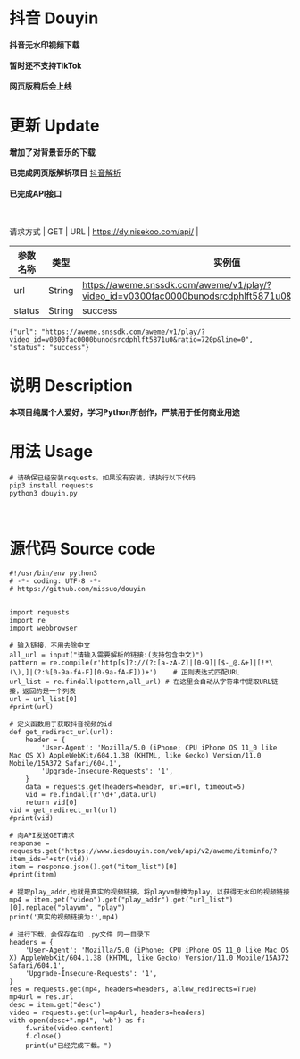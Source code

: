 # 抖音 Douyin
**抖音无水印视频下载** <br><br>
**暂时还不支持TikTok** <br><br>
**网页版稍后会上线**
<br>

# 更新 Update
**增加了对背景音乐的下载** <br><br>
**已完成网页版解析项目** [抖音解析](https://dy.nisekoo.com) <br><br>
**已完成API接口**
<br><br>
<br>

请求方式  | GET |
URL  | https://dy.nisekoo.com/api/ |


| 参数名称  | 类型 |  实例值 |
| ---------- |---------- | ---------- |
| url | String | https://aweme.snssdk.com/aweme/v1/play/?video_id=v0300fac0000bunodsrcdphlft5871u0&ratio=720p&line=0  |
| status  | String | success |
~~~
{"url": "https://aweme.snssdk.com/aweme/v1/play/?video_id=v0300fac0000bunodsrcdphlft5871u0&ratio=720p&line=0", "status": "success"}
~~~

# 说明 Description
**本项目纯属个人爱好，学习Python所创作，严禁用于任何商业用途**
<br>

# 用法 Usage
~~~
# 请确保已经安装requests。如果没有安装，请执行以下代码
pip3 install requests
python3 douyin.py
~~~
<br>

# 源代码 Source code
~~~
#!/usr/bin/env python3
# -*- coding: UTF-8 -*-
# https://github.com/missuo/douyin


import requests
import re
import webbrowser

# 输入链接，不用去除中文
all_url = input("请输入需要解析的链接:(支持包含中文)") 
pattern = re.compile(r'http[s]?://(?:[a-zA-Z]|[0-9]|[$-_@.&+]|[!*\(\),]|(?:%[0-9a-fA-F][0-9a-fA-F]))+')    # 正则表达式匹配URL
url_list = re.findall(pattern,all_url) # 在这里会自动从字符串中提取URL链接，返回的是一个列表
url = url_list[0]
#print(url)

# 定义函数用于获取抖音视频的id
def get_redirect_url(url):
	header = {
		'User-Agent': 'Mozilla/5.0 (iPhone; CPU iPhone OS 11_0 like Mac OS X) AppleWebKit/604.1.38 (KHTML, like Gecko) Version/11.0 Mobile/15A372 Safari/604.1',
		'Upgrade-Insecure-Requests': '1',
	}
	data = requests.get(headers=header, url=url, timeout=5)
	vid = re.findall(r'\d+',data.url)
	return vid[0]
vid = get_redirect_url(url)
#print(vid)

# 向API发送GET请求
response = requests.get('https://www.iesdouyin.com/web/api/v2/aweme/iteminfo/?item_ids='+str(vid))
item = response.json().get("item_list")[0]
#print(item)

# 提取play_addr,也就是真实的视频链接，将playvm替换为play，以获得无水印的视频链接
mp4 = item.get("video").get("play_addr").get("url_list")[0].replace("playwm", "play")
print('真实的视频链接为:',mp4)

# 进行下载，会保存在和 .py文件 同一目录下
headers = {
	'User-Agent': 'Mozilla/5.0 (iPhone; CPU iPhone OS 11_0 like Mac OS X) AppleWebKit/604.1.38 (KHTML, like Gecko) Version/11.0 Mobile/15A372 Safari/604.1',
	'Upgrade-Insecure-Requests': '1',
}
res = requests.get(mp4, headers=headers, allow_redirects=True)
mp4url = res.url
desc = item.get("desc")
video = requests.get(url=mp4url, headers=headers)
with open(desc+".mp4", 'wb') as f:
	f.write(video.content)
	f.close()
	print(u"已经完成下载。")
~~~

